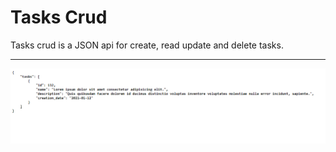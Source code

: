 # Tasks Crud

Tasks crud is a JSON api for create, read update and delete tasks.

---

![tasks json](docs/capture1.png)